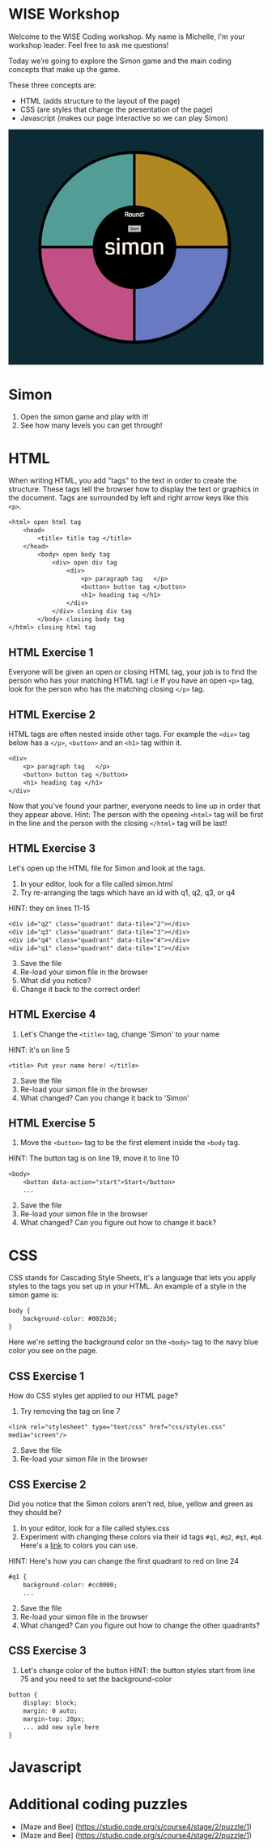 # WISE Workshop

 Welcome to the WISE Coding workshop. My name is Michelle, I'm your workshop leader. Feel free to ask me questions!

Today we’re going to explore the Simon game and the main coding concepts that make up the game. 

These three concepts are:
* HTML (adds structure to the layout of the page)
* CSS (are styles that change the presentation of the page)
* Javascript (makes our page interactive so we can play Simon)

![alt text](https://github.com/mdnetto/WISE/blob/master/simon/images/simon.gif "Simon game")

# Simon
1. Open the simon game and play with it!
2. See how many levels you can get through!


# HTML
When writing HTML, you add "tags" to the text in order to create the structure. These tags tell the browser how to display the text or graphics in the document. Tags are surrounded by left and right arrow keys like this `<p>`. 

```
<html> open html tag
	<head>
		<title> title tag </title>
	</head>
		<body> open body tag
			<div> open div tag
				<div>
					<p> paragraph tag	</p>
					<button> button tag </button> 
					<h1> heading tag </h1>
				</div>
			</div> closing div tag
		</body> closing body tag
</html> closing html tag
```


## HTML Exercise 1
Everyone will be given an open or closing HTML tag, your job is to find the person who has your matching HTML tag! i.e If you have an open `<p>` tag, look for the person who has the matching closing `</p>` tag. 


## HTML Exercise 2
HTML tags are often nested inside other tags. For example the `<div>` tag below has a `</p>`, `<button>` and an `<h1>` tag within it.
```
<div>
	<p> paragraph tag	</p>
	<button> button tag </button> 
	<h1> heading tag </h1>
</div>
```

Now that you've found your partner, everyone needs to line up in order that they appear above. Hint: The person with the opening `<html>` tag will be first in the line and the person with the closing `</html>` tag will be last!


## HTML Exercise 3
Let's open up the HTML file for Simon and look at the tags.

1. In your editor, look for a file called simon.html
2. Try re-arranging the tags which have an id with q1, q2, q3, or q4 

HINT: they on lines 11-15
```
<div id="q2" class="quadrant" data-tile="2"></div>
<div id="q3" class="quadrant" data-tile="3"></div>
<div id="q4" class="quadrant" data-tile="4"></div>
<div id="q1" class="quadrant" data-tile="1"></div>
```
3. Save the file
4. Re-load your simon file in the browser
5. What did you notice?
6. Change it back to the correct order!


## HTML Exercise 4
1. Let's Change the `<title>` tag, change 'Simon' to your name 

HINT: it's on line 5
```
<title> Put your name here! </title>
```
2. Save the file
3. Re-load your simon file in the browser
4. What changed? Can you change it back to 'Simon'


## HTML Exercise 5
1. Move the `<button>` tag to be the first element inside the `<body` tag. 

HINT: The button tag is on line 19, move it to line 10
```
<body>
	<button data-action="start">Start</button> 
	...
```
2. Save the file
3. Re-load your simon file in the browser
4. What changed? Can you figure out how to change it back?


# CSS
CSS stands for Cascading Style Sheets, it's a language that lets you apply styles to the tags you set up in your HTML. An example of a style in the simon game is:
```
body { 
	background-color: #002b36;
}
```
Here we're setting the background color on the `<body>` tag to the navy blue color you see on the page.


## CSS Exercise 1
How do CSS styles get applied to our HTML page? 

1. Try removing the <link> tag on line 7 
```
<link rel="stylesheet" type="text/css" href="css/styles.css" media="screen"/>
```
2. Save the file
3. Re-load your simon file in the browser

## CSS Exercise 2
Did you notice that the Simon colors aren't red, blue, yellow and green as they should be?

1. In your editor, look for a file called styles.css 
2. Experiment with changing these colors via their id tags `#q1`, `#q2`, `#q3`, `#q4`. Here's a [link](https://websafecolors.info/color-chart) to colors you can use. 

HINT: Here's how you can change the first quadrant to red on line 24
```
#q1 {
	background-color: #cc0000;
	...
```
2. Save the file
3. Re-load your simon file in the browser
4. What changed? Can you figure out how to change the other quadrants?


## CSS Exercise 3
1. Let's change color of the button
HINT: the button styles start from line 75 and you need to set the background-color
``` 
button {
	display: block;
	margin: 0 auto;
	margin-top: 20px;
	... add new syle here
}
```

# Javascript

# Additional coding puzzles
* [Maze and Bee] (https://studio.code.org/s/course4/stage/2/puzzle/1)
* [Maze and Bee] (https://studio.code.org/s/course4/stage/2/puzzle/1)
